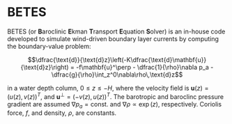 # BETES

BETES (or **B**aroclinic **E**kman **T**ransport **E**quation **S**olver) is an in-house code developed to simulate wind-driven boundary layer currents by computing the boundary-value problem:
```math
\dfrac{\text{d}}{\text{d}z}\left(-K\dfrac{\text{d}\mathbf{u}}{\text{d}z}\right) = -f\mathbf{u}^\perp - \dfrac{1}{\rho}\nabla p_a - \dfrac{g}{\rho}\int_z^0\nabla\rho\,\text{d}z
```
in a water depth column, $`0\leq z\leq-H`$, where the velocity field is $`\mathbf{u}(z) = (u(z), v(z))^T`$, and $`\mathbf{u}^\perp = (-v(z), u(z))^T`$. The barotropic and baroclinc pressure gradient are assumed $`\nabla p_a = \text{const.}`$ and $`\nabla\rho \propto \exp(z)`$, respectively. Coriolis force, $`f`$, and density, $`\rho`$, are constants.
